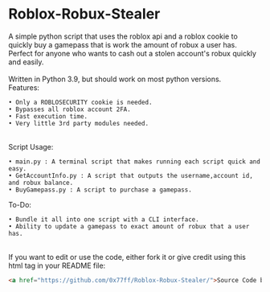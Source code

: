 # Roblox-Robux-Stealer
A simple python script that uses the roblox api and a roblox cookie to quickly buy a gamepass that is work the amount of robux a user has.\
Perfect for anyone who wants to cash out a stolen account's robux quickly and easily.\
\
Written in Python 3.9, but should work on most python versions.
\
Features:
```
• Only a ROBLOSECURITY cookie is needed.
• Bypasses all roblox account 2FA.
• Fast execution time.
• Very little 3rd party modules needed.
```
\
Script Usage:
```
• main.py : A terminal script that makes running each script quick and easy.
• GetAccountInfo.py : A script that outputs the username,account id, and robux balance.
• BuyGamepass.py : A script to purchase a gamepass.
```
To-Do:
```
• Bundle it all into one script with a CLI interface.
• Ability to update a gamepass to exact amount of robux that a user has.
```
\
If you want to edit or use the code, either fork it or give credit using this html tag in your README file:
```html
<a href="https://github.com/0x77ff/Roblox-Robux-Stealer/">Source Code by 0x77FF</a>
```
